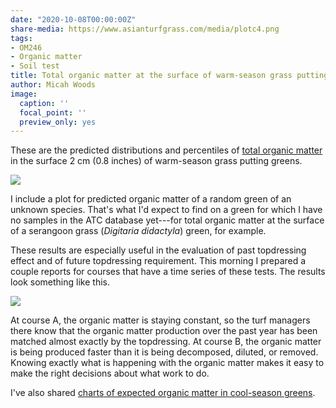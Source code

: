 ```yaml
---
date: "2020-10-08T00:00:00Z"
share-media: https://www.asianturfgrass.com/media/plotc4.png
tags:
- OM246
- Organic matter
- Soil test
title: Total organic matter at the surface of warm-season grass putting greens
author: Micah Woods
image:
  caption: ''
  focal_point: ''
  preview_only: yes
---
```


These are the predicted distributions and percentiles of [total organic matter](https://www.asianturfgrass.com/2020-02-17-soil-organic-matter-bullet-list/) in the surface 2 cm (0.8 inches) of warm-season grass putting greens.

![](/media/plotc4.png)

I include a plot for predicted organic matter of a random green of an unknown species. That's what I'd expect to find on a green for which I have no samples in the ATC database yet---for total organic matter at the surface of a serangoon grass (*Digitaria didactyla*) green, for example.

These results are especially useful in the evaluation of past topdressing effect and of future topdressing requirement. This morning I prepared a couple reports for courses that have a time series of these tests. The results look something like this.

![](/media/om246_sketch.jpg)

At course A, the organic matter is staying constant, so the turf managers there know that the organic matter production over the past year has been matched almost exactly by the topdressing. At course B, the organic matter is being produced faster than it is being decomposed, diluted, or removed. Knowing exactly what is happening with the organic matter makes it easy to make the right decisions about what work to do.

I've also shared [charts of expected organic matter in cool-season greens](https://www.asianturfgrass.com/2020-10-06-total-organic-matter-surface-putting-greens/).

